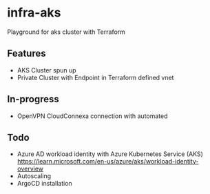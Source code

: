 # infra-aks

Playground for aks cluster with Terraform

## Features
- AKS Cluster spun up
- Private Cluster with Endpoint in Terraform defined vnet

## In-progress
- OpenVPN CloudConnexa connection with automated

## Todo
- Azure AD workload identity with Azure Kubernetes Service (AKS) https://learn.microsoft.com/en-us/azure/aks/workload-identity-overview
- Autoscaling
- ArgoCD installation
